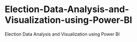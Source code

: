 # Election-Data-Analysis-and-Visualization-using-Power-BI
Election Data Analysis and Visualization using Power BI
